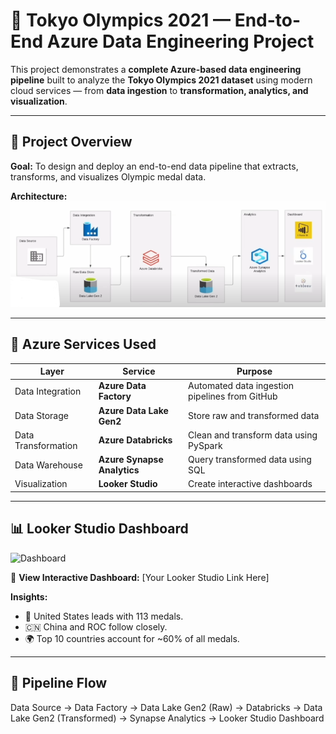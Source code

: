 # 🏅 Tokyo Olympics 2021 — End-to-End Azure Data Engineering Project

This project demonstrates a **complete Azure-based data engineering pipeline** built to analyze the **Tokyo Olympics 2021 dataset** using modern cloud services — from **data ingestion** to **transformation, analytics, and visualization**.

---

## 🚀 Project Overview

**Goal:** To design and deploy an end-to-end data pipeline that extracts, transforms, and visualizes Olympic medal data.

**Architecture:**
![Architecture](architecture_diagram.png)

---

## 🧩 Azure Services Used

| Layer | Service | Purpose |
|-------|----------|----------|
| Data Integration | **Azure Data Factory** | Automated data ingestion pipelines from GitHub |
| Data Storage | **Azure Data Lake Gen2** | Store raw and transformed data |
| Data Transformation | **Azure Databricks** | Clean and transform data using PySpark |
| Data Warehouse | **Azure Synapse Analytics** | Query transformed data using SQL |
| Visualization | **Looker Studio** | Create interactive dashboards |

---

## 📊 Looker Studio Dashboard

![Dashboard](looker_dashboard.png)

🔗 **View Interactive Dashboard:** [Your Looker Studio Link Here]

**Insights:**
- 🥇 United States leads with 113 medals.
- 🇨🇳 China and ROC follow closely.
- 🌍 Top 10 countries account for ~60% of all medals.

---

## 🧱 Pipeline Flow
Data Source → Data Factory → Data Lake Gen2 (Raw) → Databricks → Data Lake Gen2 (Transformed) → Synapse Analytics → Looker Studio Dashboard
